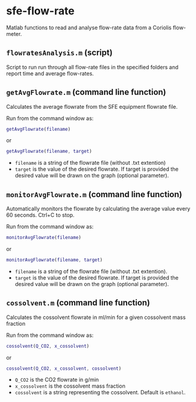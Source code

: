 # sfe-flow-rate
Matlab functions to read and analyse flow-rate data from a Coriolis flow-meter.

## `flowratesAnalysis.m` (script)
Script to run run through all flow-rate files in the specified folders and report time and average flow-rates.


## `getAvgFlowrate.m` (command line function)
Calculates the average flowrate from the SFE equipment flowrate file.

Run from the command window as: 
```matlab
getAvgFlowrate(filename)
```
or 
```matlab
getAvgFlowrate(filename, target)
```
- `filename` is a string of the flowrate file (without .txt extention)
- `target` is the value of the desired flowrate. If target is provided the desired value will be drawn on the graph (optional parameter).


## `monitorAvgFlowrate.m` (command line function)
Automatically monitors the flowrate by calculating the average value every 60 seconds. Ctrl+C to stop.
  
Run from the command window as: 
```matlab
monitorAvgFlowrate(filename)
```
or 
```matlab
monitorAvgFlowrate(filename, target)
```

- `filename` is a string of the flowrate file (without .txt extention).
- `target` is the value of the desired flowrate. If target is provided the desired value will be drawn on the graph (optional parameter).


## `cossolvent.m` (command line function)
Calculates the cossolvent flowrate in ml/min for a given cossolvent mass fraction
  
Run from the command window as: 
```matlab
cossolvent(Q_CO2, x_cossolvent)
```
or 
```matlab
cossolvent(Q_CO2, x_cossolvent, cossolvent)
```

- `Q_CO2` is the CO2 flowrate in g/min
- `x_cossolvent` is the cossolvent mass fraction
- `cossolvent` is a string representing the cossolvent. Default is `ethanol`.
